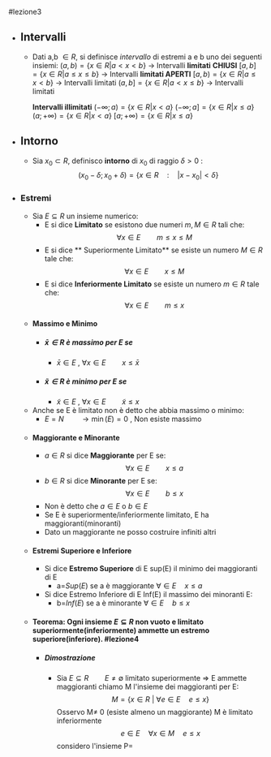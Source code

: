 #lezione3 
- ## Intervalli
	- Dati a,b $\in R$, si definisce *intervallo* di estremi a e b uno dei seguenti insiemi:
		$(a,b)=\{x\in R| a<x<b\}$ $\rightarrow$ Intervalli **limitati** **CHIUSI**
		$[a,b]=\{x\in R| a\leq x \leq b\}$ $\rightarrow$ Intervalli **limitati APERTI**
		$[a,b)=\{x\in R| a\leq x < b\}$ $\rightarrow$ Intervalli limitati
		$(a,b]=\{x\in R| a< x \leq b\}$ $\rightarrow$ Intervalli limitati
		
		**Intervalli illimitati**
		$(-\infty; a) = \{x\in R| x < a\}$
		$(-\infty; a]=\{x\in R| x \leq a\}$
		$(a; +\infty)=\{x\in R| x < a\}$
		$[a; +\infty)=\{x\in R| x \leq a\}$
- ## Intorno
	- Sia $x_0 \subset R$, definisco **intorno** di $x_0$ di raggio $\delta>0$ :$$(x_0-\delta;x_0+\delta)=\{x\in R \quad:\quad |x-x_0|<\delta\}$$
- ### Estremi
	- Sia $E\subseteq R$  un insieme numerico: 
		- E si dice **Limitato** se esistono due numeri $m,M\in R$ tali che:$$\forall x \in E \qquad m\leq x \leq M$$
		- E si dice ** Superiormente Limitato** se esiste un numero $M\in R$ tale che:$$\forall x \in E \qquad x \leq M$$
		- E si dice **Inferiormente Limitato** se esiste un numero $m\in R$ tale che:$$\forall x \in E \qquad m\leq x$$
	- #### Massimo e Minimo
		- ##### $\bar x\in R$ è massimo per E se
			- $\bar x\in E$ , $\forall x\in E \qquad x\leq \bar x$  
		- ##### $\tilde x\in R$ è minimo per E se
			- $\tilde x\in E$ , $\forall x\in E \qquad \tilde x \leq x$  
	- Anche se E è limitato non è detto che abbia massimo o minimo:
		- $E=N \qquad \rightarrow \min(E)=0$ , Non esiste massimo
	- #### Maggiorante e Minorante
		- $a \in R$ si dice **Maggiorante** per E se: $$\forall x\in E\qquad x\leq a$$
		- $b \in R$ si dice **Minorante** per E se: $$\forall x \in E \qquad b\leq x$$
		- Non è detto che $a\in E$ o $b\in E$ 
		- Se E è superiormente/inferiormente limitato, E ha maggioranti(minoranti)
		- Dato un maggiorante ne posso costruire infiniti altri
	- #### Estremi Superiore e Inferiore
		- Si dice **Estremo Superiore** di E sup(E) il minimo dei maggioranti di E
			- a=$Sup(E)$ se a è maggiorante $\forall \in E \quad x\leq a$
		- Si dice Estremo Inferiore di E Inf(E) il massimo dei minoranti E:
			- b=$Inf(E)$ se a è minorante $\forall \in E \quad b \leq x$ 
	- #### Teorema: Ogni insieme $E \subseteq R$ non vuoto e limitato superiormente(inferiormente) ammette un estremo superiore(inferiore). #lezione4
		- ##### Dimostrazione
			- Sia $E \subseteq R\qquad E\not= \emptyset$ limitato superiormente
			$\Longrightarrow$ E ammette maggioranti
			chiamo M l'insieme dei maggioranti per E: $$M=\{x \in R\ |\ \forall e \in E \quad e \leq x\}$$ Osservo M$\not=$ 0 (esiste almeno un maggiorante)
			M è limitato inferiormente $$e\in E \quad \forall x \in M\quad e\leq x$$
			considero l'insieme P=